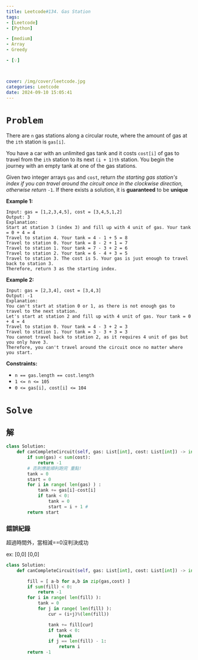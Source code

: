 ```yaml
---
title: Leetcode#134. Gas Station
tags:
- [Leetcode]
- [Python]

- [medium]
- Array
- Greedy

- [💡]



cover: /img/cover/leetcode.jpg
categories: Leetcode
date: 2024-09-10 15:05:41
---
```


# `Problem`

There are `n` gas stations along a circular route, where the amount of gas at the `ith` station is `gas[i]`.

You have a car with an unlimited gas tank and it costs `cost[i]` of gas to travel from the `ith` station to its next `(i + 1)th` station. You begin the journey with an empty tank at one of the gas stations.

Given two integer arrays `gas` and `cost`, return *the starting gas station's index if you can travel around the circuit once in the clockwise direction, otherwise return* `-1`. If there exists a solution, it is **guaranteed** to be **unique**

**Example 1:**

```
Input: gas = [1,2,3,4,5], cost = [3,4,5,1,2]
Output: 3
Explanation:
Start at station 3 (index 3) and fill up with 4 unit of gas. Your tank = 0 + 4 = 4
Travel to station 4. Your tank = 4 - 1 + 5 = 8
Travel to station 0. Your tank = 8 - 2 + 1 = 7
Travel to station 1. Your tank = 7 - 3 + 2 = 6
Travel to station 2. Your tank = 6 - 4 + 3 = 5
Travel to station 3. The cost is 5. Your gas is just enough to travel back to station 3.
Therefore, return 3 as the starting index.

```

**Example 2:**

```
Input: gas = [2,3,4], cost = [3,4,3]
Output: -1
Explanation:
You can't start at station 0 or 1, as there is not enough gas to travel to the next station.
Let's start at station 2 and fill up with 4 unit of gas. Your tank = 0 + 4 = 4
Travel to station 0. Your tank = 4 - 3 + 2 = 3
Travel to station 1. Your tank = 3 - 3 + 3 = 3
You cannot travel back to station 2, as it requires 4 unit of gas but you only have 3.
Therefore, you can't travel around the circuit once no matter where you start.

```

**Constraints:**

- `n == gas.length == cost.length`
- `1 <= n <= 105`
- `0 <= gas[i], cost[i] <= 104`

# `Solve`

## 解

```python
class Solution:
    def canCompleteCircuit(self, gas: List[int], cost: List[int]) -> int:
        if sum(gas) < sum(cost):
            return -1
        # 否則應能順利跑完 重點!
        tank = 0
        start = 0
        for i in range( len(gas) ) :
            tank += gas[i]-cost[i]
            if tank < 0:
                tank = 0
                start = i + 1 #
        return start
```

### 錯誤紀錄

超過時間外，當相減==0沒判決成功

ex: [0,0] [0,0]

```python
class Solution:
    def canCompleteCircuit(self, gas: List[int], cost: List[int]) -> int:

        fill = [ a-b for a,b in zip(gas,cost) ]
        if sum(fill) < 0:
            return -1
        for i in range( len(fill) ):
            tank = 0
            for j in range( len(fill) ):
                cur = (i+j)%(len(fill))

                tank += fill[cur]
                if tank < 0:
                    break
                if j == len(fill) - 1:
                    return i
        return -1
        
```
